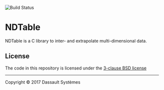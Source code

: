 ![Build Status](https://ci.appveyor.com/api/projects/status/github/ScientificDataFormat/NDTable?branch=master&svg=true)

# NDTable

NDTable is a C library to inter- and extrapolate multi-dimensional data.

## License

The code in this repository is licensed under the [3-clause BSD license](LICENSE)

----------------------------------------------

Copyright &copy; 2017 Dassault Syst&egrave;mes
